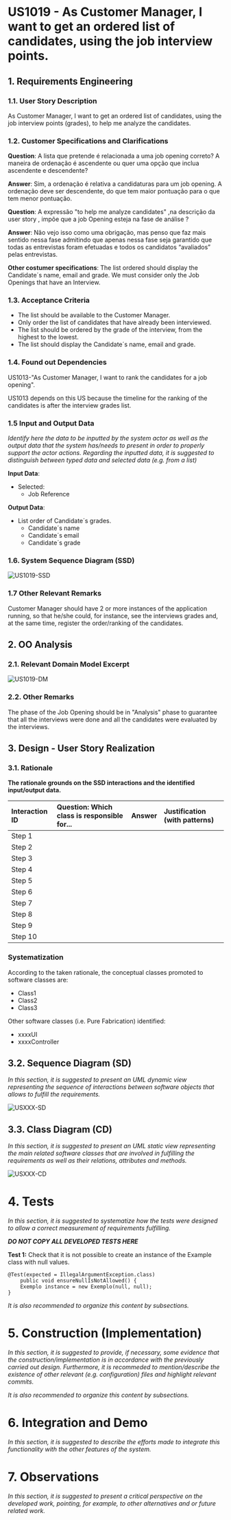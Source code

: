 # US1019 - As Customer Manager, I want to get an ordered list of candidates, using the job interview points.


## 1. Requirements Engineering


### 1.1. User Story Description

As Customer Manager, I want to get an ordered list of candidates, using the job interview points (grades), to help me analyze the candidates.

### 1.2. Customer Specifications and Clarifications

**Question**: A lista que pretende é relacionada a uma job opening correto? A maneira de ordenação é ascendente ou quer uma opção que inclua ascendente e descendente?

**Answer**: Sim, a ordenação é relativa a candidaturas para um job opening. A ordenação deve ser descendente, do que tem maior pontuação para o que tem menor pontuação.

**Question**: A expressão "to help me analyze candidates" ,na descrição da user story , impõe que a job Opening esteja na fase de análise ?

**Answer**: Não vejo isso como uma obrigação, mas penso que faz mais sentido nessa fase admitindo que apenas nessa fase seja garantido que todas as entrevistas foram efetuadas e todos os candidatos “avaliados” pelas entrevistas.


**Other costumer specifications**:
    The list ordered should display the Candidate´s name, email and grade.
    We must consider only the Job Openings that have an Interview.

### 1.3. Acceptance Criteria

* The list should be available to the Customer Manager.
* Only order the list of candidates that have already been interviewed.
* The list should be ordered by the grade of the interview, from the highest to the lowest.
* The list should display the Candidate´s name, email and grade.

### 1.4. Found out Dependencies

US1013-"As Customer Manager, I want to rank the candidates for a job opening". 

US1013 depends on this US because the timeline for the ranking of the candidates is after the interview grades list.

### 1.5 Input and Output Data

_Identify here the data to be inputted by the system actor as well as the output data that the system has/needs to present in order to properly support the actor actions. Regarding the inputted data, it is suggested to distinguish between typed data and selected data (e.g. from a list)_

**Input Data**:
* Selected:
  * Job Reference

**Output Data**:

* List order of Candidate´s grades.
    * Candidate´s name
    * Candidate´s email
    * Candidate´s grade


### 1.6. System Sequence Diagram (SSD)




![US1019-SSD](01.requirements-engineering/svg/SSD.svg)

### 1.7 Other Relevant Remarks

Customer Manager should have 2 or more instances of the application running, so that he/she could, for instance, see the interviews grades and, at the same time, register the order/ranking of the candidates.



## 2. OO Analysis

### 2.1. Relevant Domain Model Excerpt


![US1019-DM](02.analysis/svg/DM.svg)

### 2.2. Other Remarks

The phase of the Job Opening should be in "Analysis" phase to guarantee that all the interviews were done and all the candidates were evaluated by the interviews.

## 3. Design - User Story Realization

### 3.1. Rationale

**The rationale grounds on the SSD interactions and the identified input/output data.**

| Interaction ID | Question: Which class is responsible for... | Answer | Justification (with patterns) |
|:---------------|:--------------------------------------------|:-------|:------------------------------|
| Step 1         |                                             |        |                               |
| Step 2         |                                             |        |                               |
| Step 3         |                                             |        |                               |
| Step 4         |                                             |        |                               |
| Step 5         |                                             |        |                               |
| Step 6         |                                             |        |                               |
| Step 7         |                                             |        |                               |
| Step 8         |                                             |        |                               |
| Step 9         |                                             |        |                               |
| Step 10        |                                             |        |                               |

### Systematization ##

According to the taken rationale, the conceptual classes promoted to software classes are:

* Class1
* Class2
* Class3

Other software classes (i.e. Pure Fabrication) identified:

* xxxxUI
* xxxxController

## 3.2. Sequence Diagram (SD)

_In this section, it is suggested to present an UML dynamic view representing the sequence of interactions between software objects that allows to fulfill the requirements._

![USXXX-SD](03.design/svg/SD.svg)

## 3.3. Class Diagram (CD)

_In this section, it is suggested to present an UML static view representing the main related software classes that are involved in fulfilling the requirements as well as their relations, attributes and methods._

![USXXX-CD](03.design/svg/CD.svg)


# 4. Tests
_In this section, it is suggested to systematize how the tests were designed to allow a correct measurement of requirements fulfilling._

**_DO NOT COPY ALL DEVELOPED TESTS HERE_**

**Test 1:** Check that it is not possible to create an instance of the Example class with null values.

	@Test(expected = IllegalArgumentException.class)
		public void ensureNullIsNotAllowed() {
		Exemplo instance = new Exemplo(null, null);
	}

_It is also recommended to organize this content by subsections._


# 5. Construction (Implementation)

_In this section, it is suggested to provide, if necessary, some evidence that the construction/implementation is in accordance with the previously carried out design. Furthermore, it is recommeded to mention/describe the existence of other relevant (e.g. configuration) files and highlight relevant commits._

_It is also recommended to organize this content by subsections._


# 6. Integration and Demo

_In this section, it is suggested to describe the efforts made to integrate this functionality with the other features of the system._


# 7. Observations

_In this section, it is suggested to present a critical perspective on the developed work, pointing, for example, to other alternatives and or future related work._